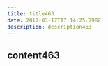 ```yaml
---
title: title463
date: 2017-03-17T17:14:25.798Z
description: description463
---
```


## content463
  
